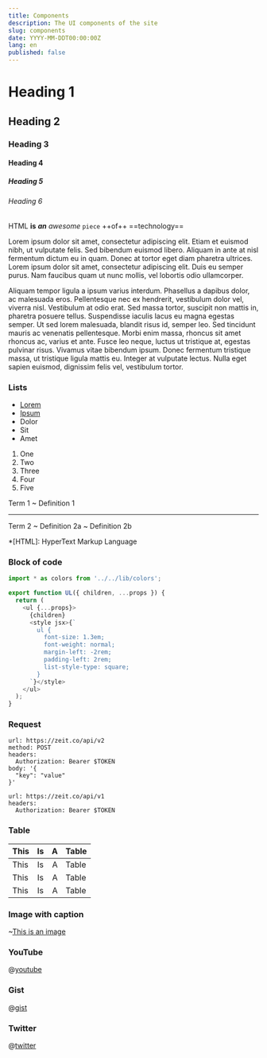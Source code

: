 ```yaml
---
title: Components
description: The UI components of the site
slug: components
date: YYYY-MM-DDT00:00:00Z
lang: en
published: false
---
```


# Heading 1

## Heading 2

### Heading 3

#### Heading 4

##### Heading 5

###### Heading 6

HTML **is** **_an_** _awesome_ `piece` ++of++ ==technology==

Lorem ipsum dolor sit amet, consectetur adipiscing elit. Etiam et euismod nibh, ut vulputate felis. Sed bibendum euismod libero. Aliquam in ante at nisl fermentum dictum eu in quam. Donec at tortor eget diam pharetra ultrices. Lorem ipsum dolor sit amet, consectetur adipiscing elit. Duis eu semper purus. Nam faucibus quam ut nunc mollis, vel lobortis odio ullamcorper.

Aliquam tempor ligula a ipsum varius interdum. Phasellus a dapibus dolor, ac malesuada eros. Pellentesque nec ex hendrerit, vestibulum dolor vel, viverra nisl. Vestibulum at odio erat. Sed massa tortor, suscipit non mattis in, pharetra posuere tellus. Suspendisse iaculis lacus eu magna egestas semper. Ut sed lorem malesuada, blandit risus id, semper leo. Sed tincidunt mauris ac venenatis pellentesque. Morbi enim massa, rhoncus sit amet rhoncus ac, varius et ante. Fusce leo neque, luctus ut tristique at, egestas pulvinar risus. Vivamus vitae bibendum ipsum. Donec fermentum tristique massa, ut tristique ligula mattis eu. Integer at vulputate lectus. Nulla eget sapien euismod, dignissim felis vel, vestibulum tortor.

### Lists

* [Lorem](https://sergiodxa.com "My home page")
* [Ipsum](https://zeit.co "Company site")
* Dolor
* Sit
* Amet

1. One
2. Two
3. Three
4. Four
5. Five

Term 1
~ Definition 1

---

Term 2
~ Definition 2a
~ Definition 2b

*[HTML]: HyperText Markup Language

### Block of code

```js
import * as colors from '../../lib/colors';

export function UL({ children, ...props }) {
  return (
    <ul {...props}>
      {children}
      <style jsx>{`
        ul {
          font-size: 1.3em;
          font-weight: normal;
          margin-left: -2rem;
          padding-left: 2rem;
          list-style-type: square;
        }
      `}</style>
    </ul>
  );
}
```

### Request

```request
url: https://zeit.co/api/v2
method: POST
headers:
  Authorization: Bearer $TOKEN
body: '{
  "key": "value"
}'
```

```request
url: https://zeit.co/api/v1
headers:
  Authorization: Bearer $TOKEN
```

### Table

| This | Is  | A   | Table |
| ---- | :-: | --: | ----- |
| This | Is  | A   | Table |
| This | Is  | A   | Table |
| This | Is  | A   | Table |

### Image with caption

~[This is an image](https://assets.zeit.co/image/upload/front/logos/black-bg-text-logo-1200.png)

### YouTube

@[youtube](HZMIeyO_2-Q)

### Gist

@[gist](https://gist.github.com/sergiodxa/ba565704d669a42e15dcb4a704f9defb)

### Twitter

@[twitter](895831530773381120)
